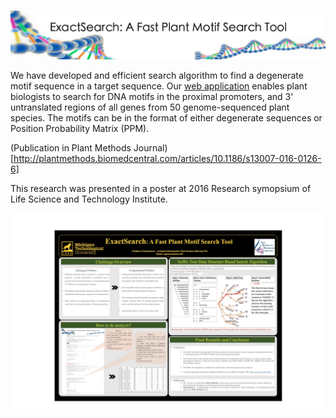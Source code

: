 
![ExactSearch](/header.jpg?raw=true "Exact Search")

We have developed and efficient search algorithm to find a degenerate motif sequence in a target sequence.
Our [web application](http://sys.bio.mtu.edu/motif/) enables plant biologists to search for DNA motifs in the proximal promoters, and 3' untranslated regions of all genes from 50 genome-sequenced plant species. The motifs can be in the format of either degenerate sequences or Position Probability Matrix (PPM). 

(Publication in Plant Methods Journal)[http://plantmethods.biomedcentral.com/articles/10.1186/s13007-016-0126-6]

This research was presented in a poster at 2016 Research symopsium of Life Science and Technology Institute.

![Alt text](/poster.jpg?raw=true "Poster Exact Search")

